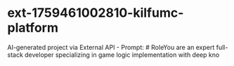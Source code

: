 # ext-1759461002810-kilfumc-platform
AI-generated project via External API - Prompt: # RoleYou are an expert full-stack developer specializing in game logic implementation with deep kno

